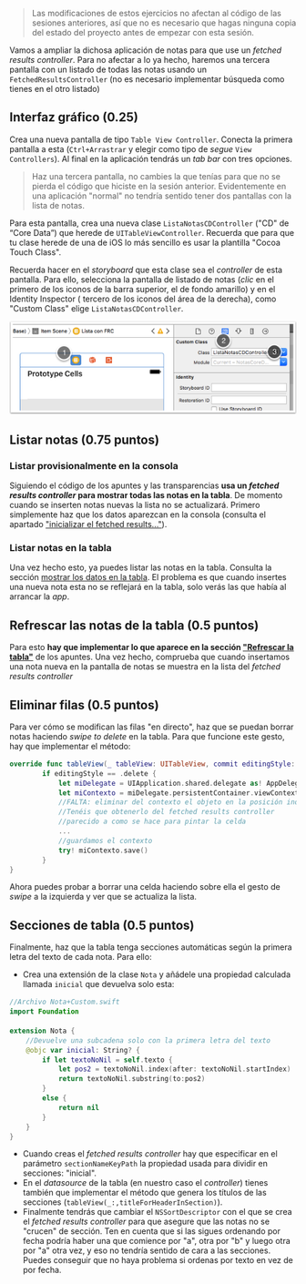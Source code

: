 
> Las modificaciones de estos ejercicios no afectan al código de las sesiones anteriores, así que no es necesario que hagas ninguna copia del estado del proyecto antes de empezar con esta sesión.

Vamos a ampliar la dichosa aplicación de notas para que use un *fetched results controller*. Para no afectar a lo ya hecho, haremos una tercera pantalla con un listado de todas las notas usando un `FetchedResultsController` (no es necesario implementar búsqueda como tienes en el otro listado)

## Interfaz gráfico (0.25)

Crea una nueva pantalla de tipo `Table View Controller`. Conecta la primera pantalla a esta (`Ctrl+Arrastrar` y elegir como tipo de *segue* `View Controllers`). Al final en la aplicación tendrás un *tab bar* con tres opciones.

> Haz una tercera pantalla, no cambies la que tenías para que no se pierda el código que hiciste en la sesión anterior. Evidentemente en una aplicación "normal" no tendría sentido tener dos pantallas con la lista de notas.

Para esta pantalla, crea una nueva clase `ListaNotasCDController` ("CD" de “Core Data”) que herede de `UITableViewController`. Recuerda que para que tu clase herede de una de iOS lo más sencillo es usar la plantilla "Cocoa Touch Class". 

Recuerda hacer en el *storyboard* que esta clase sea el *controller* de esta pantalla. Para ello, selecciona la pantalla de listado de notas (*clic* en el primero de los iconos de la barra superior, el de fondo amarillo)  y en el Identity Inspector ( tercero de los iconos del área de la derecha), como "Custom Class" elige `ListaNotasCDController`.

![](img/set_controller.png)

## Listar notas (0.75 puntos)

### Listar provisionalmente en la consola 

Siguiendo el código de los apuntes y las transparencias **usa un *fetched results controller* para mostrar todas las notas en la tabla**. De momento cuando se inserten notas nuevas la lista no se actualizará. Primero simplemente haz que los datos aparezcan en la consola (consulta el apartado ["inicializar el fetched results..."](2_configuracion_basica.html)). 

### Listar notas en la tabla

Una vez hecho esto, ya puedes listar las notas en la tabla. Consulta la sección [mostrar los datos en la tabla](3_tabla.html). El problema es que cuando insertes una nueva nota esta no se reflejará en la tabla, solo verás las que había al arrancar la *app*.

## Refrescar las notas de la tabla (0.5 puntos)

Para esto **hay que implementar lo que aparece en la sección ["Refrescar la tabla"](4_refrescar_tabla.html)** de los apuntes. Una vez hecho, comprueba que cuando insertamos una nota nueva en la pantalla de notas se muestra en la lista del *fetched results controller*
 
## Eliminar filas (0.5 puntos)

Para ver cómo se modifican las filas "en directo", haz que se puedan borrar notas haciendo *swipe to delete* en la tabla. Para que funcione este gesto, hay que implementar el método:

```swift
override func tableView(_ tableView: UITableView, commit editingStyle: UITableViewCellEditingStyle, forRowAt indexPath: IndexPath) {
        if editingStyle == .delete {
            let miDelegate = UIApplication.shared.delegate as! AppDelegate
            let miContexto = miDelegate.persistentContainer.viewContext
            //FALTA: eliminar del contexto el objeto en la posición indexPath
            //Tenéis que obtenerlo del fetched results controller
            //parecido a como se hace para pintar la celda
            ...
            //guardamos el contexto
            try! miContexto.save()
        }
}
```

Ahora puedes probar a borrar una celda haciendo sobre ella el gesto de *swipe* a la izquierda y ver que se actualiza la lista.

## Secciones de tabla (0.5 puntos)

Finalmente, haz que la tabla tenga secciones automáticas según la primera letra del texto de cada nota. Para ello:

- Crea una extensión de la clase `Nota` y añádele una propiedad calculada llamada `inicial` que devuelva solo esta:

```swift
//Archivo Nota+Custom.swift
import Foundation

extension Nota {
    //Devuelve una subcadena solo con la primera letra del texto
    @objc var inicial: String? {
        if let textoNoNil = self.texto {
            let pos2 = textoNoNil.index(after: textoNoNil.startIndex)
            return textoNoNil.substring(to:pos2)
        }
        else {
            return nil
        }
    }
}
```

- Cuando creas el *fetched results controller* hay que especificar en el parámetro `sectionNameKeyPath` la propiedad usada para dividir en secciones: "inicial".
- En el *datasource* de la tabla (en nuestro caso el *controller*) tienes también que implementar el método que genera los títulos de las secciones (`tableView(_:,titleForHeaderInSection)`). 
- Finalmente tendrás que cambiar el `NSSortDescriptor` con el que se crea el *fetched results controller* para que asegure que las notas no se "crucen" de sección. Ten en cuenta que si las sigues ordenando por fecha podría haber una que comience por "a", otra por "b" y luego otra por "a" otra vez, y eso no tendría sentido de cara a las secciones. Puedes conseguir que no haya problema si ordenas por texto en vez de por fecha.


